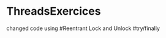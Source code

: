 # ThreadsExercices
changed code using  #Reentrant Lock and Unlock 
                    #try/finally
